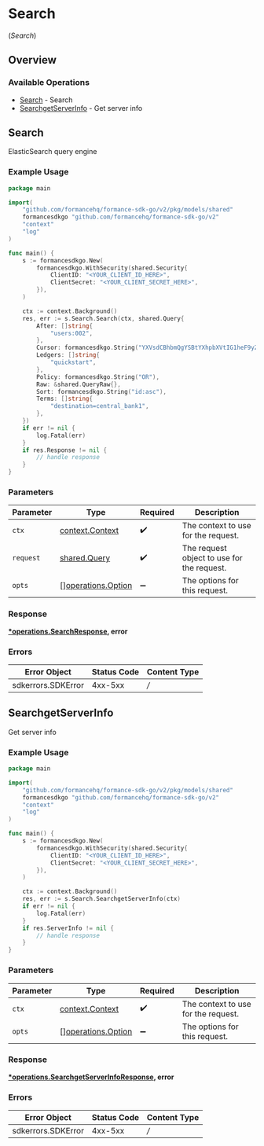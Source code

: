 # Search
(*Search*)

## Overview

### Available Operations

* [Search](#search) - Search
* [SearchgetServerInfo](#searchgetserverinfo) - Get server info

## Search

ElasticSearch query engine

### Example Usage

```go
package main

import(
	"github.com/formancehq/formance-sdk-go/v2/pkg/models/shared"
	formancesdkgo "github.com/formancehq/formance-sdk-go/v2"
	"context"
	"log"
)

func main() {
    s := formancesdkgo.New(
        formancesdkgo.WithSecurity(shared.Security{
            ClientID: "<YOUR_CLIENT_ID_HERE>",
            ClientSecret: "<YOUR_CLIENT_SECRET_HERE>",
        }),
    )

    ctx := context.Background()
    res, err := s.Search.Search(ctx, shared.Query{
        After: []string{
            "users:002",
        },
        Cursor: formancesdkgo.String("YXVsdCBhbmQgYSBtYXhpbXVtIG1heF9yZXN1bHRzLol="),
        Ledgers: []string{
            "quickstart",
        },
        Policy: formancesdkgo.String("OR"),
        Raw: &shared.QueryRaw{},
        Sort: formancesdkgo.String("id:asc"),
        Terms: []string{
            "destination=central_bank1",
        },
    })
    if err != nil {
        log.Fatal(err)
    }
    if res.Response != nil {
        // handle response
    }
}
```

### Parameters

| Parameter                                                    | Type                                                         | Required                                                     | Description                                                  |
| ------------------------------------------------------------ | ------------------------------------------------------------ | ------------------------------------------------------------ | ------------------------------------------------------------ |
| `ctx`                                                        | [context.Context](https://pkg.go.dev/context#Context)        | :heavy_check_mark:                                           | The context to use for the request.                          |
| `request`                                                    | [shared.Query](../../pkg/models/shared/query.md)             | :heavy_check_mark:                                           | The request object to use for the request.                   |
| `opts`                                                       | [][operations.Option](../../pkg/models/operations/option.md) | :heavy_minus_sign:                                           | The options for this request.                                |

### Response

**[*operations.SearchResponse](../../pkg/models/operations/searchresponse.md), error**

### Errors

| Error Object       | Status Code        | Content Type       |
| ------------------ | ------------------ | ------------------ |
| sdkerrors.SDKError | 4xx-5xx            | */*                |


## SearchgetServerInfo

Get server info

### Example Usage

```go
package main

import(
	"github.com/formancehq/formance-sdk-go/v2/pkg/models/shared"
	formancesdkgo "github.com/formancehq/formance-sdk-go/v2"
	"context"
	"log"
)

func main() {
    s := formancesdkgo.New(
        formancesdkgo.WithSecurity(shared.Security{
            ClientID: "<YOUR_CLIENT_ID_HERE>",
            ClientSecret: "<YOUR_CLIENT_SECRET_HERE>",
        }),
    )

    ctx := context.Background()
    res, err := s.Search.SearchgetServerInfo(ctx)
    if err != nil {
        log.Fatal(err)
    }
    if res.ServerInfo != nil {
        // handle response
    }
}
```

### Parameters

| Parameter                                                    | Type                                                         | Required                                                     | Description                                                  |
| ------------------------------------------------------------ | ------------------------------------------------------------ | ------------------------------------------------------------ | ------------------------------------------------------------ |
| `ctx`                                                        | [context.Context](https://pkg.go.dev/context#Context)        | :heavy_check_mark:                                           | The context to use for the request.                          |
| `opts`                                                       | [][operations.Option](../../pkg/models/operations/option.md) | :heavy_minus_sign:                                           | The options for this request.                                |

### Response

**[*operations.SearchgetServerInfoResponse](../../pkg/models/operations/searchgetserverinforesponse.md), error**

### Errors

| Error Object       | Status Code        | Content Type       |
| ------------------ | ------------------ | ------------------ |
| sdkerrors.SDKError | 4xx-5xx            | */*                |
